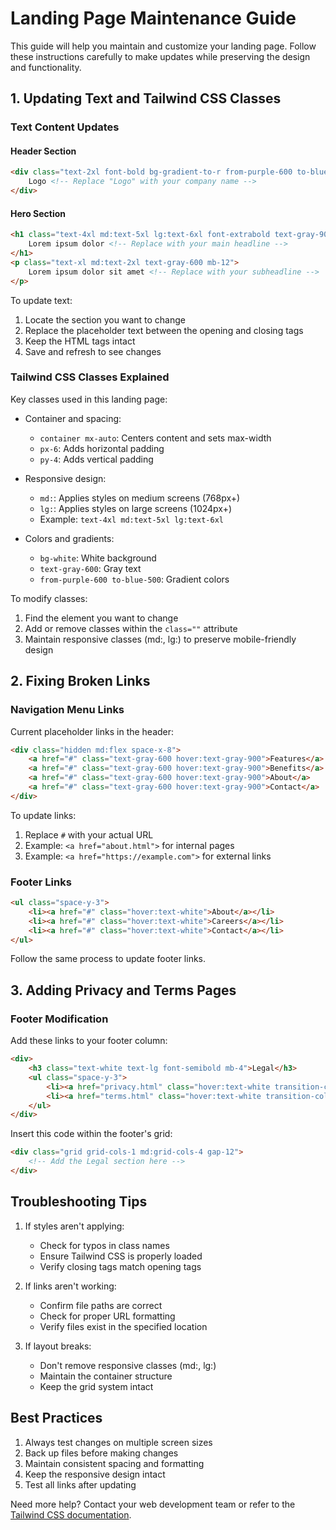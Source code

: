 # Landing Page Maintenance Guide

This guide will help you maintain and customize your landing page. Follow these instructions carefully to make updates while preserving the design and functionality.

## 1. Updating Text and Tailwind CSS Classes

### Text Content Updates

#### Header Section
```html
<div class="text-2xl font-bold bg-gradient-to-r from-purple-600 to-blue-500 bg-clip-text text-transparent">
    Logo <!-- Replace "Logo" with your company name -->
</div>
```

#### Hero Section
```html
<h1 class="text-4xl md:text-5xl lg:text-6xl font-extrabold text-gray-900 mb-8">
    Lorem ipsum dolor <!-- Replace with your main headline -->
</h1>
<p class="text-xl md:text-2xl text-gray-600 mb-12">
    Lorem ipsum dolor sit amet <!-- Replace with your subheadline -->
</p>
```

To update text:
1. Locate the section you want to change
2. Replace the placeholder text between the opening and closing tags
3. Keep the HTML tags intact
4. Save and refresh to see changes

### Tailwind CSS Classes Explained

Key classes used in this landing page:

- Container and spacing:
  - `container mx-auto`: Centers content and sets max-width
  - `px-6`: Adds horizontal padding
  - `py-4`: Adds vertical padding

- Responsive design:
  - `md:`: Applies styles on medium screens (768px+)
  - `lg:`: Applies styles on large screens (1024px+)
  - Example: `text-4xl md:text-5xl lg:text-6xl`

- Colors and gradients:
  - `bg-white`: White background
  - `text-gray-600`: Gray text
  - `from-purple-600 to-blue-500`: Gradient colors

To modify classes:
1. Find the element you want to change
2. Add or remove classes within the `class=""` attribute
3. Maintain responsive classes (md:, lg:) to preserve mobile-friendly design

## 2. Fixing Broken Links

### Navigation Menu Links
Current placeholder links in the header:
```html
<div class="hidden md:flex space-x-8">
    <a href="#" class="text-gray-600 hover:text-gray-900">Features</a>
    <a href="#" class="text-gray-600 hover:text-gray-900">Benefits</a>
    <a href="#" class="text-gray-600 hover:text-gray-900">About</a>
    <a href="#" class="text-gray-600 hover:text-gray-900">Contact</a>
</div>
```

To update links:
1. Replace `#` with your actual URL
2. Example: `<a href="about.html">` for internal pages
3. Example: `<a href="https://example.com">` for external links

### Footer Links
```html
<ul class="space-y-3">
    <li><a href="#" class="hover:text-white">About</a></li>
    <li><a href="#" class="hover:text-white">Careers</a></li>
    <li><a href="#" class="hover:text-white">Contact</a></li>
</ul>
```

Follow the same process to update footer links.

## 3. Adding Privacy and Terms Pages

### Footer Modification
Add these links to your footer column:

```html
<div>
    <h3 class="text-white text-lg font-semibold mb-4">Legal</h3>
    <ul class="space-y-3">
        <li><a href="privacy.html" class="hover:text-white transition-colors duration-300">Privacy Policy</a></li>
        <li><a href="terms.html" class="hover:text-white transition-colors duration-300">Terms of Service</a></li>
    </ul>
</div>
```

Insert this code within the footer's grid:
```html
<div class="grid grid-cols-1 md:grid-cols-4 gap-12">
    <!-- Add the Legal section here -->
</div>
```

## Troubleshooting Tips

1. If styles aren't applying:
   - Check for typos in class names
   - Ensure Tailwind CSS is properly loaded
   - Verify closing tags match opening tags

2. If links aren't working:
   - Confirm file paths are correct
   - Check for proper URL formatting
   - Verify files exist in the specified location

3. If layout breaks:
   - Don't remove responsive classes (md:, lg:)
   - Maintain the container structure
   - Keep the grid system intact

## Best Practices

1. Always test changes on multiple screen sizes
2. Back up files before making changes
3. Maintain consistent spacing and formatting
4. Keep the responsive design intact
5. Test all links after updating

Need more help? Contact your web development team or refer to the [Tailwind CSS documentation](https://tailwindcss.com/docs).